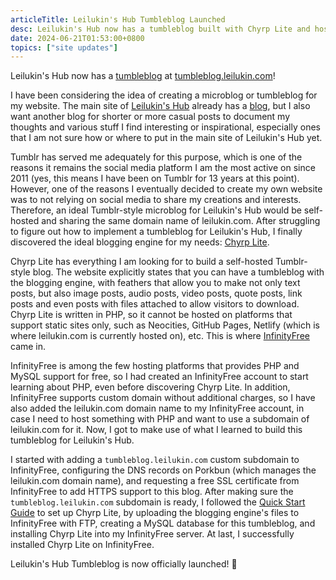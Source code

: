 ```yaml
---
articleTitle: Leilukin's Hub Tumbleblog Launched
desc: Leilukin's Hub now has a tumbleblog built with Chyrp Lite and hosted on InfinityFree.
date: 2024-06-21T01:53:00+0800
topics: ["site updates"]
---
```


Leilukin's Hub now has a [tumbleblog](https://jaypeeonline.net/internet/tumbleblogs/) at [tumbleblog.leilukin.com](https://tumbleblog.leilukin.com/)!

I have been considering the idea of creating a microblog or tumbleblog for my website. The main site of [Leilukin's Hub](https://leilukin.com/) already has a [blog](https://leilukin.com/blog/), but I also want another blog for shorter or more casual posts to document my thoughts and various stuff I find interesting or inspirational, especially ones that I am not sure how or where to put in the main site of Leilukin's Hub yet.

Tumblr has served me adequately for this purpose, which is one of the reasons it remains the social media platform I am the most active on since 2011 (yes, this means I have been on Tumblr for 13 years at this point). However, one of the reasons I eventually decided to create my own website was to not relying on social media to share my creations and interests. Therefore, an ideal Tumblr-style microblog for Leilukin's Hub would be self-hosted and sharing the same domain name of leilukin.com. After struggling to figure out how to implement a tumbleblog for Leilukin's Hub, I finally discovered the ideal blogging engine for my needs: [Chyrp Lite](https://chyrplite.net/).

Chyrp Lite has everything I am looking for to build a self-hosted Tumblr-style blog. The website explicitly states that you can have a tumbleblog with the blogging engine, with feathers that allow you to make not only text posts, but also image posts, audio posts, video posts, quote posts, link posts and even posts with files attached to allow visitors to download. Chyrp Lite is written in PHP, so it cannot be hosted on platforms that support static sites only, such as Neocities, GitHub Pages, Netlify (which is where leilukin.com is currently hosted on), etc. This is where [InfinityFree](https://www.infinityfree.com/) came in.

InfinityFree is among the few hosting platforms that provides PHP and MySQL support for free, so I had created an InfinityFree account to start learning about PHP, even before discovering Chyrp Lite. In addition, InfinityFree supports custom domain without additional charges, so I have also added the leilukin.com domain name to my InfinityFree account, in case I need to host something with PHP and want to use a subdomain of leilukin.com for it. Now, I got to make use of what I learned to build this tumbleblog for Leilukin's Hub.

I started with adding a `tumbleblog.leilukin.com` custom subdomain to InfinityFree, configuring the DNS records on Porkbun (which manages the leilukin.com domain name), and requesting a free SSL certificate from InfinityFree to add HTTPS support to this blog. After making sure the `tumbleblog.leilukin.com` subdomain is ready, I followed the [Quick Start Guide](https://chyrplite.net/wiki/Quick-Start-Guide.html) to set up Chyrp Lite, by uploading the blogging engine's files to InfinityFree with FTP, creating a MySQL database for this tumbleblog, and installing Chyrp Lite into my InfinityFree server. At last, I successfully installed Chyrp Lite on InfinityFree.

Leilukin's Hub Tumbleblog is now officially launched! 🥳
